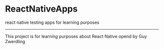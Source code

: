 # ReactNativeApps
react native testing apps for learning purposes 
__________________________________________________

This project is for learning purposes about React Native
opend by Guy Zwerdling
